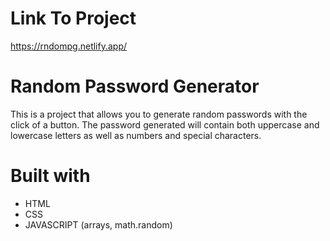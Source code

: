 # Link To Project
 https://rndompg.netlify.app/

# Random Password Generator
This is a project that allows you to generate random passwords with the click of a button. The password generated will 
contain both uppercase and lowercase letters as well as numbers and special characters.

# Built with
 * HTML
 * CSS
 * JAVASCRIPT (arrays, math.random)

